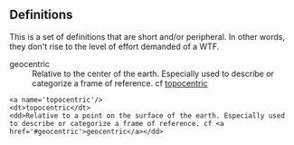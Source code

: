 ## Definitions

This is a set of definitions that are short and/or peripheral. In other words, they don't rise to the level of effort demanded of a WTF.

<dl>
    <a name='geocentric'/>
    <dt>geocentric</dt>
    <dd>Relative to the center of the earth. Especially used to describe or categorize a frame of reference. cf <a href='#topocentric'>topocentric</a></dd>

    <a name='topocentric'/>
    <dt>topocentric</dt>
    <dd>Relative to a point on the surface of the earth. Especially used to describe or categorize a frame of reference. cf <a href='#geocentric'>geocentric</a></dd>
</dl>
